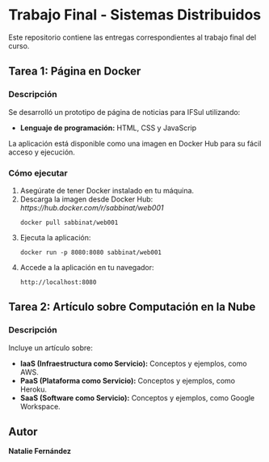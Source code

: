 <h1>Trabajo Final - Sistemas Distribuidos</h1>
    <p>Este repositorio contiene las entregas correspondientes al trabajo final del curso.</p>
    <h2>Tarea 1: Página en Docker</h2>
    <h3>Descripción</h3>
    <p>Se desarrolló un prototipo de página de noticias para IFSul utilizando:</p>
    <ul>
        <li><strong>Lenguaje de programación:</strong> HTML, CSS y JavaScrip</li>
    </ul>
    <p>La aplicación está disponible como una imagen en Docker Hub para su fácil acceso y ejecución.</p>
    <h3>Cómo ejecutar</h3>
   <ol>
        <li>Asegúrate de tener Docker instalado en tu máquina.</li>
        <li>Descarga la imagen desde Docker Hub:  <i>https://hub.docker.com/r/sabbinat/web001</i>
            <pre><code>docker pull sabbinat/web001</code></pre>
        </li>
        <li>Ejecuta la aplicación:
            <pre><code>docker run -p 8080:8080 sabbinat/web001</code></pre>
        </li>
        <li>Accede a la aplicación en tu navegador:
            <pre><code>http://localhost:8080</code></pre>
        </li>
    </ol>
    <h2>Tarea 2: Artículo sobre Computación en la Nube</h2>
    <h3>Descripción</h3>
    <p>Incluye un artículo sobre:</p>
    <ul>
        <li><strong>IaaS (Infraestructura como Servicio):</strong> Conceptos y ejemplos, como AWS.</li>
        <li><strong>PaaS (Plataforma como Servicio):</strong> Conceptos y ejemplos, como Heroku.</li>
        <li><strong>SaaS (Software como Servicio):</strong> Conceptos y ejemplos, como Google Workspace.</li>
    </ul>
    <h2>Autor</h2>
    <p><strong>Natalie Fernández</strong><br>
